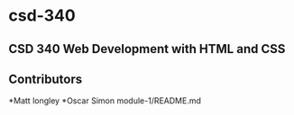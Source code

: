 # csd-340
## CSD 340 Web Development with HTML and CSS
## Contributors
*Matt longley
*Oscar Simon
module-1/README.md
